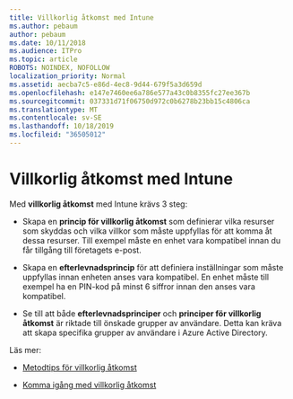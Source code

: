 ```yaml
---
title: Villkorlig åtkomst med Intune
ms.author: pebaum
author: pebaum
ms.date: 10/11/2018
ms.audience: ITPro
ms.topic: article
ROBOTS: NOINDEX, NOFOLLOW
localization_priority: Normal
ms.assetid: aecba7c5-e86d-4ec8-9d44-679f5a3d659d
ms.openlocfilehash: e147e7460ee6a786e577a43c0b8355fc27ee367b
ms.sourcegitcommit: 037331d71f06750d972c0b6278b23bb15c4806ca
ms.translationtype: MT
ms.contentlocale: sv-SE
ms.lasthandoff: 10/18/2019
ms.locfileid: "36505012"
---
```

# <a name="conditional-access-with-intune"></a>Villkorlig åtkomst med Intune

Med **villkorlig åtkomst** med Intune krävs 3 steg: 
  
- Skapa en **princip för villkorlig åtkomst** som definierar vilka resurser som skyddas och vilka villkor som måste uppfyllas för att komma åt dessa resurser. Till exempel måste en enhet vara kompatibel innan du får tillgång till företagets e-post. 
    
- Skapa en **efterlevnadsprincip** för att definiera inställningar som måste uppfyllas innan enheten anses vara kompatibel. En enhet måste till exempel ha en PIN-kod på minst 6 siffror innan den anses vara kompatibel. 
    
- Se till att både **efterlevnadsprinciper** och **principer för villkorlig åtkomst** är riktade till önskade grupper av användare. Detta kan kräva att skapa specifika grupper av användare i Azure Active Directory. 
    
Läs mer:
  
- [Metodtips för villkorlig åtkomst](https://docs.microsoft.com/azure/active-directory/conditional-access/best-practices)
    
- [Komma igång med villkorlig åtkomst](https://docs.microsoft.com/azure/active-directory/active-directory-conditional-access-azure-portal-get-started)
    


